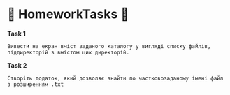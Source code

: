 # :orange_book: HomeworkTasks :orange_book:
**Task 1**

    Вивести на екран вміст заданого каталогу у вигляді списку файлів, піддиректорій з вмістом цих директорій.

**Task 2**

    Створіть додаток, який дозволяє знайти по частковозаданому імені файл з розширенням .txt
